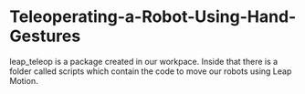 # Teleoperating-a-Robot-Using-Hand-Gestures

leap_teleop is a package created in our workpace. Inside that there is a folder called scripts which contain the code to move our robots using Leap Motion.
